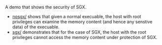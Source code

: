 A demo that shows the security of SGX.
- [nosgx/](nosgx/) shows that given a normal execuable, the host with root privileges can examine the memory content (and hence any senstive data) of the execuable.
- [sgx/](sgx/) demonstrates that for the case of SGX, the host with the root privileges cannot access the memory content under protection of SGX.
